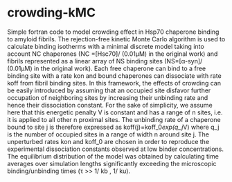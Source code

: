 # crowding-kMC

Simple fortran code to model crowding effect in Hsp70 chaperone binding to amyloid fibrils. 
The rejection-free kinetic Monte Carlo algorithm is used to calculate binding isotherms with a minimal discrete model taking into account 
NC chaperones (NC =[Hsc70]/ (0.01µM) in the original work) and fibrils represented as a linear array of NS binding sites (NS=[α-syn]/ (0.01µM) in the original work). 
Each free chaperone can bind to a free binding site with a rate kon and bound chaperones can dissociate with rate koff from fibril binding sites.
In this framework, the effects of crowding can be easily introduced by assuming that an occupied site disfavor further occupation of 
neighboring sites by increasing their unbinding rate and hence their dissociation constant. 
For the sake of simplicity, we assume here that this energetic penalty V is constant and has a range of n sites, i.e. it is applied to all other n proximal sites. 
The unbinding rate of a chaperone bound to site j is therefore expressed as koff(j)=koff_0*exp(q_j*V) where q_j is the number of occupied sites in a range of width n around site j.
The unperturbed rates kon and koff_0 are chosen in order to reproduce the experimental dissociation constants observed at low binder concentrations. 
The equilibrium distribution of the model was obtained by calculating time averages over simulation lengths significantly exceeding the microscopic binding/unbinding times (τ >> 1/ kb , 1/ ku).
